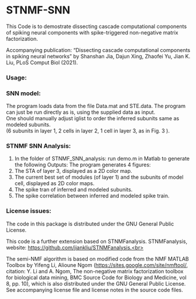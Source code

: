 # STNMF-SNN

This Code is to demostrate dissecting cascade computational components of spiking neural components with spike-triggered non-negative matrix factorization.

Accompanying publication:
“Dissecting cascade computational components in spiking neural networks”
by Shanshan Jia, Dajun Xing, Zhaofei Yu, Jian K. Liu, PLoS Comput Biol (2021).


### Usage:

### SNN model:
The program loads data from the file Data.mat and STE.data. The program can just be run directly as is, using the supplied data as input. <br>
One should manually adjust iglist to order the inferred subunits same as modeled subunits. <br>
(6 subunits in layer 1, 2 cells in layer 2, 1 cell in layer 3, as in Fig. 3 ).

### STNMF SNN Analysis:
1. In the folder of STNMF_SNN_analysis: run demo.m in Matlab to generate the following Outputs:
The program generates 4 figures:<br>
1. The STA of layer 3, displayed as a 2D color map.<br>
2. The current best set of modules (of layer 1) and the subunits of model cell, displayed as 2D color maps.<br>
3. The spike tran of inferred and modeled subunits.<br>
4. The spike correlation between inferred and modeled spike train.



### License issues:
The code in this package is distributed under the GNU General Public License.<br>

This code is a further extension based on STNMFanalysis.  STNMFanalysis, website: https://github.com/jiankliu/STNMFanalysis.<br>

The semi-NMF algorithm is based on modified code from the NMF MATLAB Toolbox by Yifeng Li, Alioune Ngom (https://sites.google.com/site/nmftool/, citation: Y. Li and A. Ngom, The non-negative matrix factorization toolbox for biological data mining, BMC Source Code for Biology and Medicine, vol 8, pp. 10), which is also distributed under the GNU General Public License. See accompanying license file and license notes in the source code files.<br>
